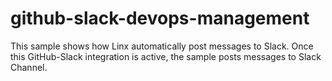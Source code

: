 # github-slack-devops-management
This sample shows how Linx automatically post messages to Slack. Once this GitHub-Slack integration is active, the sample posts messages to Slack Channel. 

